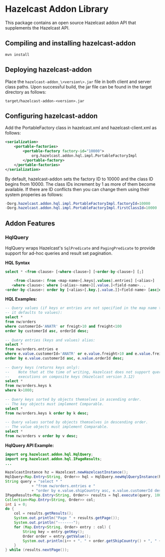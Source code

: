 # Hazelcast Addon Library

This package contains an open source Hazelcast addon API that supplements the Hazelcast API.

## Compiling and installing hazelcast-addon

```
mvn install
```


## Deploying hazelcast-addon

Place the `hazelcast-addon_\<version\>.jar` file in both client and server class paths. Upon successful build, the jar file can be found in the target directory as follows:

```
target/hazelcast-addon-<version>.jar
```

## Configuring hazelcast-addon
Add the PortableFactory class in hazelcast.xml and hazelcast-client.xml as follows:

```xml
<serialization>
    <portable-factories>
        <portable-factory factory-id="10000">
            org.hazelcast.addon.hql.impl.PortableFactoryImpl
        </portable-factory>
    </portable-factories>
</serialization>
```

By default, hazelcast-addon sets the factory ID to 10000 and the class ID begins from 10000. The class IDs increment by 1 as more of them become available. If there are ID conflicts then you can change them using their system properies as follows:

```java
-Dorg.hazelcast.addon.hql.impl.PortableFactoryImpl.factoryId=10000
-Dorg.hazelcast.addon.hql.impl.PortableFactoryImpl.firstClassId=10000
```

## Addon Features

### HqlQuery

HqlQuery wraps Hazelcast's `SqlPredicate` and `PagingPredicate` to provide support for ad-hoc queries and result set pagination. 

**HQL Syntax**

```sql
select * <from-clause> [<where-clause>] [<order-by-clause>] [;]

    <from-clause>: from <map-name>[.keys|.values|.entries] [<alias>] 
   <where-clause>: where [<alias>-name>][.value.]<field-name>...
<order-by-clause>: order by [<alias>[.key.|.value.]]<field-name> [asc|desc]
```

**HQL Examples:**

```sql
-- Query values (if keys or entries are not specified in the map name then
-- it defaults to values):
select *
from nw/orders
where customerId='ANATR' or freigt>10 and freight<100
order by customerId asc, orderId desc;
 
-- Query entries (keys and values) alias:
select * 
from nw/orders.entries e
where e.value.customerId='ANATR' or e.value.freight>10 and e.value.freight<100 
order by e.value.customerId asc, e.value.orderId desc;
 
-- Query keys (returns keys only):
--    Note that at the time of writing, Hazelcast does not support query
--    executions on composite keys (Hazelcast version 3.12)
select *
from nw/orders.keys k
where k>1000;
 
-- Query keys sorted by objects themselves in ascending order.
-- The key objects must implement Comparable.
select *
from nw/orders.keys k order by k desc;
 
-- Query values sorted by objects themselves in descending order. 
-- The value objects must implement Comparable.
select *
from nw/orders v order by v desc;
```

**HqlQuery API Example:**

```java 
import org.hazelcast.addon.hql.HqlQuery;
import org.hazelcast.addon.hql.IPageResults;
...

HazelcastInstance hz = Hazelcast.newHazelcastInstance();
HqlQuery<Map.Entry<String, Order>> hql = HqlQuery.newHqlQueryInstance(hz);
String query = "select * "
			+ "from nw/orders.entries e "
			+ "order by e.value.shipCountry asc, e.value.customerId desc, e.key desc";
IPageResults<Map.Entry<String, Order>> results = hql.execute(query, 100);
Collection<Map.Entry<String, Order>> col;
int i = 0;
do {
	col = results.getResults();
	System.out.println("Page " + results.getPage());
	System.out.println("-------");
	for (Map.Entry<String, Order> entry : col) {
		String key = entry.getKey();
		Order order = entry.getValue();
		System.out.println(i++ + ". " + order.getShipCountry() + ", " + order.getCustomerId() + " key=" + key);
	}
} while (results.nextPage());
```